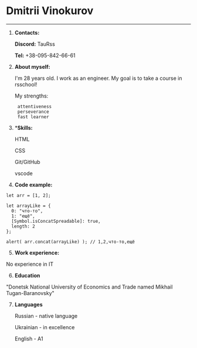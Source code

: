 # Dmitrii Vinokurov #
***********
1. **Contacts:**

    **Discord:** TauRss

    **Tel:** +38-095-842-66-61

2. **About myself:**

    I'm 28 years old. I work as an engineer. My goal is to take a course in rsschool!

    My strengths:

        attentiveness
        perseverance
        fast learner

3. ***Skills:**

    HTML

    CSS

    Git/GitHub

    vscode

4. **Code example:**

```
let arr = [1, 2];

let arrayLike = {
  0: "что-то",
  1: "ещё",
  [Symbol.isConcatSpreadable]: true,
  length: 2
};

alert( arr.concat(arrayLike) ); // 1,2,что-то,ещё
```

5. **Work experience:**

No experience in IT

6. **Education**
    
"Donetsk National University of Economics and Trade named Mikhail Tugan-Baranovsky"

7. **Languages**

    Russian - native language

    Ukrainian - in excellence

    English - А1